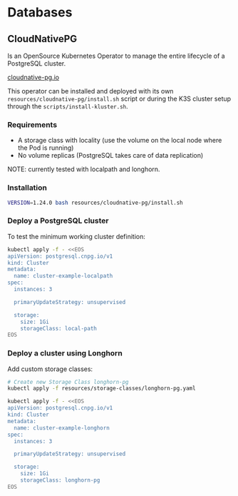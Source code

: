 # Databases

## CloudNativePG

Is an OpenSource Kubernetes Operator to manage the entire lifecycle of a PostgreSQL cluster.

[cloudnative-pg.io](cloudnative-pg.io)

This operator can be installed and deployed with its own `resources/cloudnative-pg/install.sh`
script or during the K3S cluster setup through the `scripts/install-kluster.sh`.

### Requirements

* A storage class with locality (use the volume on the local node where the Pod is running)
* No volume replicas (PostgreSQL takes care of data replication)

NOTE: currently tested with localpath and longhorn.

### Installation

``` bash
VERSION=1.24.0 bash resources/cloudnative-pg/install.sh
```

### Deploy a PostgreSQL cluster

To test the minimum working cluster definition:

``` bash
kubectl apply -f - <<EOS
apiVersion: postgresql.cnpg.io/v1
kind: Cluster
metadata:
  name: cluster-example-localpath
spec:
  instances: 3

  primaryUpdateStrategy: unsupervised

  storage:
    size: 1Gi
    storageClass: local-path
EOS
```

### Deploy a cluster using Longhorn

Add custom storage classes:

``` bash
# Create new Storage Class longhorn-pg
kubectl apply -f resources/storage-classes/longhorn-pg.yaml
```

``` bash
kubectl apply -f - <<EOS
apiVersion: postgresql.cnpg.io/v1
kind: Cluster
metadata:
  name: cluster-example-longhorn
spec:
  instances: 3

  primaryUpdateStrategy: unsupervised

  storage:
    size: 1Gi
    storageClass: longhorn-pg
EOS
```

